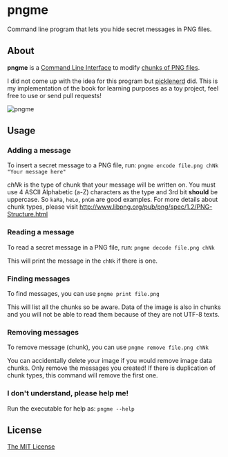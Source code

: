 # pngme
Command line program that lets you hide secret messages in PNG files.

## About
**pngme** is a [Command Line Interface](https://en.wikipedia.org/wiki/Command-line_interface) to modify [chunks of PNG files](http://www.libpng.org/pub/png/spec/1.2/PNG-Structure.html).

I did not come up with the idea for this program but [picklenerd](https://picklenerd.github.io/pngme_book/) did. This is my implementation of the book for learning purposes as a toy project, feel free to use or send pull requests!

![pngme](https://user-images.githubusercontent.com/83908403/201533876-e714383a-b398-4297-88f4-b11a41c7ff97.png)

## Usage

### Adding a message
To insert a secret message to a PNG file, run: `pngme encode file.png chNk "Your message here"`

*chNk* is the type of chunk that your message will be written on. You must use 4 ASCII Alphabetic (a-Z) characters as the type and 3rd bit **should** be uppercase. So `kaRa`, `heLo`, `pnGm` are good examples. For more details about chunk types, please visit http://www.libpng.org/pub/png/spec/1.2/PNG-Structure.html

### Reading a message
To read a secret message in a PNG file, run: `pngme decode file.png chNk`

This will print the message in the `chNk` if there is one.

### Finding messages
To find messages, you can use `pngme print file.png`

This will list all the chunks so be aware. Data of the image is also in chunks and you will not be able to read them because of they are not UTF-8 texts.

### Removing messages
To remove message (chunk), you can use `pngme remove file.png chNk`

You can accidentally delete your image if you would remove image data chunks. Only remove the messages you created! If there is duplication of chunk types, this command will remove the first one.

### I don't understand, please help me!
Run the executable for help as: `pngme --help`

## License
[The MIT License](https://opensource.org/licenses/MIT)
